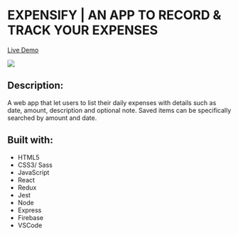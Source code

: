 # EXPENSIFY | AN APP TO RECORD & TRACK YOUR EXPENSES

[Live Demo](https://mehdi-expensify-app.herokuapp.com/)

![](public/images/screenShot.png)

## Description:
A web app that let users to list their daily expenses with details such as date, amount, description and optional note. Saved items can be specifically searched by amount and date.



## Built with:

* HTML5
* CSS3/ Sass
* JavaScript
* React
* Redux
* Jest
* Node
* Express
* Firebase
* VSCode
